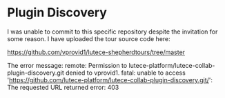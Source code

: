 # Plugin Discovery

I was unable to commit to this specific repository despite the invitation for some reason. I have uploaded the tour source code here:

https://github.com/vprovid1/lutece-shepherdtours/tree/master

The error message:
remote: Permission to lutece-platform/lutece-collab-plugin-discovery.git denied to vprovid1.
fatal: unable to access 'https://github.com/lutece-platform/lutece-collab-plugin-discovery.git/': The requested URL returned error: 403
